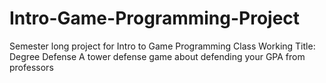 # Intro-Game-Programming-Project
Semester long project for Intro to Game Programming Class
Working Title: Degree Defense
A tower defense game about defending your GPA from professors
